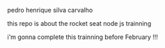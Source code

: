 pedro henrique silva carvalho


this repo is about the rocket seat node js trainning

i'm gonna complete this trainning before February !!!
